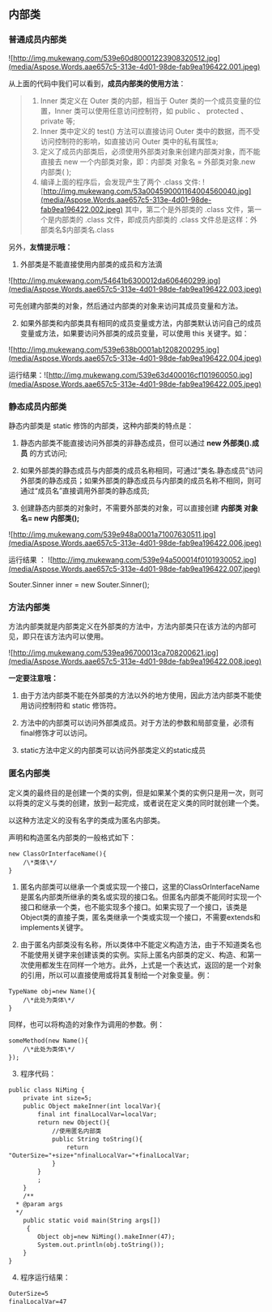 ## **内部类**
### **普通成员内部类**
![http://img.mukewang.com/539e60d80001223908320512.jpg](media/Aspose.Words.aae657c5-313e-4d01-98de-fab9ea196422.001.jpeg)

从上面的代码中我们可以看到，**成员内部类的使用方法**：

>1. Inner 类定义在 Outer 类的内部，相当于 Outer 类的一个成员变量的位置，Inner 类可以使用任意访问控制符，如 public 、 protected 、 private 等;
>2. Inner 类中定义的 test() 方法可以直接访问 Outer 类中的数据，而不受访问控制符的影响，如直接访问 Outer 类中的私有属性a;
>3. 定义了成员内部类后，必须使用外部类对象来创建内部类对象，而不能直接去 new 一个内部类对象，即：内部类 对象名 = 外部类对象.new 内部类( );
>4. 编译上面的程序后，会发现产生了两个 .class 文件:
>![http://img.mukewang.com/53a004590001164004560040.jpg](media/Aspose.Words.aae657c5-313e-4d01-98de-fab9ea196422.002.jpeg)
其中，第二个是外部类的 .class 文件，第一个是内部类的 .class 文件，即成员内部类的 .class 文件总是这样：外部类名$内部类名.class

另外，**友情提示哦：**

1. 外部类是不能直接使用内部类的成员和方法滴

![http://img.mukewang.com/54641b6300012da606460299.jpg](media/Aspose.Words.aae657c5-313e-4d01-98de-fab9ea196422.003.jpeg)

可先创建内部类的对象，然后通过内部类的对象来访问其成员变量和方法。

2. 如果外部类和内部类具有相同的成员变量或方法，内部类默认访问自己的成员变量或方法，如果要访问外部类的成员变量，可以使用 this 关键字。如：

![http://img.mukewang.com/539e638b0001ab1208200295.jpg](media/Aspose.Words.aae657c5-313e-4d01-98de-fab9ea196422.004.jpeg)

运行结果：![http://img.mukewang.com/539e63d400016cf101960050.jpg](media/Aspose.Words.aae657c5-313e-4d01-98de-fab9ea196422.005.jpeg)


### **静态成员内部类**
静态内部类是 static 修饰的内部类，这种内部类的特点是：

1. 静态内部类不能直接访问外部类的非静态成员，但可以通过 **new 外部类().成员** 的方式访问;

2. 如果外部类的静态成员与内部类的成员名称相同，可通过“类名.静态成员”访问外部类的静态成员；如果外部类的静态成员与内部类的成员名称不相同，则可通过“成员名”直接调用外部类的静态成员;

3. 创建静态内部类的对象时，不需要外部类的对象，可以直接创建 **内部类 对象名= new 内部类();**

![http://img.mukewang.com/539e948a0001a71007630511.jpg](media/Aspose.Words.aae657c5-313e-4d01-98de-fab9ea196422.006.jpeg)

运行结果 ： ![http://img.mukewang.com/539e94a500014f0101930052.jpg](media/Aspose.Words.aae657c5-313e-4d01-98de-fab9ea196422.007.jpeg)

Souter.Sinner inner = new Souter.Sinner();


### **方法内部类**
方法内部类就是内部类定义在外部类的方法中，方法内部类只在该方法的内部可见，即只在该方法内可以使用。

![http://img.mukewang.com/539ea96700013ca708200621.jpg](media/Aspose.Words.aae657c5-313e-4d01-98de-fab9ea196422.008.jpeg)

**一定要注意哦：**

1. 由于方法内部类不能在外部类的方法以外的地方使用，因此方法内部类不能使用访问控制符和 static 修饰符。

2. 方法中的内部类可以访问外部类成员。对于方法的参数和局部变量，必须有final修饰才可以访问。

3. static方法中定义的内部类可以访问外部类定义的static成员



### **匿名内部类**
定义类的最终目的是创建一个类的实例，但是如果某个类的实例只是用一次，则可以将类的定义与类的创建，放到一起完成，或者说在定义类的同时就创建一个类。

以这种方法定义的没有名字的类成为匿名内部类。

声明和构造匿名内部类的一般格式如下：
```
new ClassOrInterfaceName(){
    /\*类体\*/ 
}
```
1. 匿名内部类可以继承一个类或实现一个接口，这里的ClassOrInterfaceName是匿名内部类所继承的类名或实现的接口名。但匿名内部类不能同时实现一个接口和继承一个类，也不能实现多个接口。如果实现了一个接口，该类是Object类的直接子类，匿名类继承一个类或实现一个接口，不需要extends和implements关键字。



2. 由于匿名内部类没有名称，所以类体中不能定义构造方法，由于不知道类名也不能使用关键字来创建该类的实例。实际上匿名内部类的定义、构造、和第一次使用都发生在同样一个地方。此外，上式是一个表达式，返回的是一个对象的引用，所以可以直接使用或将其复制给一个对象变量。例：
```
TypeName obj=new Name(){
    /\*此处为类体\*/
}
```
同样，也可以将构造的对象作为调用的参数。例：
```
someMethod(new Name(){
    /\*此处为类体\*/  
});
```
3. 程序代码：
```
public class NiMing {
	private int size=5;
	public Object makeInner(int localVar){
		final int finalLocalVar=localVar;
		return new Object(){
			//使用匿名内部类
			public String toString(){
				return "OuterSize="+size+"nfinalLocalVar="+finalLocalVar;
			}
		}
		;
	}
	/**
  * @param args
  */
	public static void main(String args[])
	 {
		Object obj=new NiMing().makeInner(47);
		System.out.println(obj.toString());
	}
}
```
4. 程序运行结果：
```
OuterSize=5
finalLocalVar=47
```

